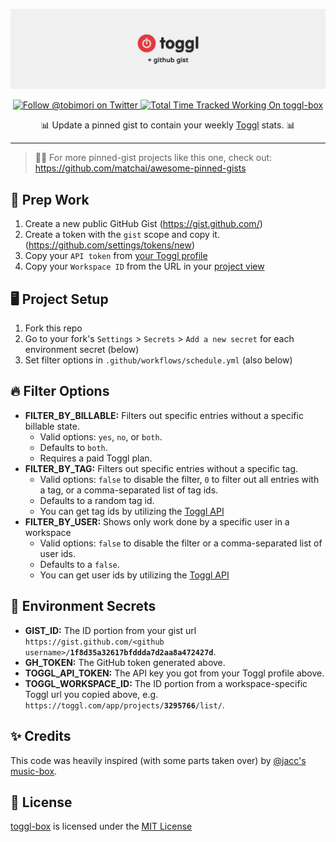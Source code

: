 <p align="center">
  <a href="#">
    <img src="banner.png" alt="Toggl + GitHub Gist" />
  </a>
</p>
<p align="center">
  <a href="https://twitter.com/tobimori">
    <img src="https://img.shields.io/twitter/follow/tobimori?color=%231da1f2&label=Follow%20%40tobimori&logo=twitter&logoColor=white&style=flat-square" alt="Follow @tobimori on Twitter" />
  </a>
  <a href="#">
    <img src="https://img.shields.io/endpoint?logo=toggl&style=flat-square&url=https%3A%2F%2Ftoggl.api.moeritz.io%2Fapi%2Fshields%2F161035819&label=Total%20Time%20Tracked%20Working%20On" alt="Total Time Tracked Working On toggl-box">
  </a>
</p>

<p align="center">
  📊 Update a pinned gist to contain your weekly <a href="https://toggl.com/">Toggl</a> stats. 📊
</p>

---
> 📌✨ For more pinned-gist projects like this one, check out: https://github.com/matchai/awesome-pinned-gists

## 🎒 Prep Work
1. Create a new public GitHub Gist (https://gist.github.com/)
2. Create a token with the `gist` scope and copy it. (https://github.com/settings/tokens/new)
3. Copy your `API token` from [your Toggl profile](https://toggl.com/app/profile)
4. Copy your `Workspace ID` from the URL in your [project view](https://toggl.com/app/projects/)

## 🖥 Project Setup
1. Fork this repo
2. Go to your fork's `Settings` > `Secrets` > `Add a new secret` for each environment secret (below)
3. Set filter options in `.github/workflows/schedule.yml` (also below)

## 🔥 Filter Options
- **FILTER_BY_BILLABLE:** Filters out specific entries without a specific billable state. 
  - Valid options: `yes`, `no`, or `both`. 
  - Defaults to `both`.
  - Requires a paid Toggl plan.
- **FILTER_BY_TAG:** Filters out specific entries without a specific tag. 
  - Valid options: `false` to disable the filter, `0` to filter out all entries with a tag, or a comma-separated list of tag ids. 
  - Defaults to a random tag id.
  - You can get tag ids by utilizing the [Toggl API](https://github.com/toggl/toggl_api_docs/blob/master/chapters/workspaces.md#get-workspace-tags)
- **FILTER_BY_USER:** Shows only work done by a specific user in a workspace 
  - Valid options: `false` to disable the filter or a comma-separated list of user ids. 
  - Defaults to a `false`.
  - You can get user ids by utilizing the [Toggl API](https://github.com/toggl/toggl_api_docs/blob/master/chapters/workspaces.md#get-workspace-users)

## 🤫 Environment Secrets
- **GIST_ID:** The ID portion from your gist url `https://gist.github.com/<github username>/`**`1f8d35a32617bfddda7d2aa8a472427d`**.
- **GH_TOKEN:** The GitHub token generated above.
- **TOGGL_API_TOKEN:** The API key you got from your Toggl profile above.
- **TOGGL_WORKSPACE_ID:** The ID portion from a workspace-specific Toggl url you copied above, e.g. `https://toggl.com/app/projects/`**`3295766`**`/list/`.

## ✨ Credits
This code was heavily inspired (with some parts taken over) by [@jacc's music-box](https://github.com/jacc/music-box/).

## 📄 License

[toggl-box](https://github.com/tobimori/toggl-box) is licensed under the [MIT License](https://github.com/tobimori/toggl-box/blob/master/LICENSE)

